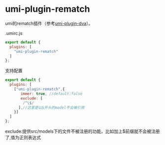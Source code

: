 # umi-plugin-rematch

umi的rematch插件（参考[umi-plugin-dva](https://github.com/umijs/umi/tree/master/packages/umi-plugin-dva)）。

.umirc.js
```js
export default {
  plugins: [
    "umi-plugin-rematch"
  ]
};
```
支持配置
```js
export default {
  plugins: [
    ["umi-plugin-rematch",{
       immer: true, //default:false
       exclude: [
        /^\$/
      ],//这里是以$开头的model不会被引用
    }]
  ]
};
```
exclude:提供src/models下的文件不被注册的功能，比如加上$前缀就不会被注册了,值为正则表达式
